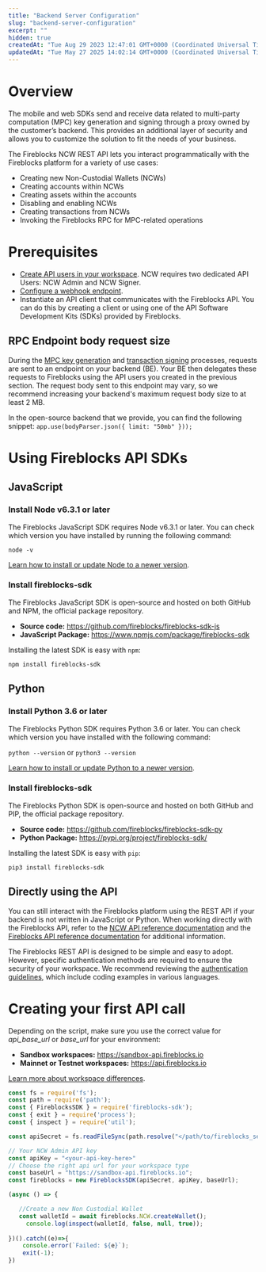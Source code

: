 ```yaml
---
title: "Backend Server Configuration"
slug: "backend-server-configuration"
excerpt: ""
hidden: true
createdAt: "Tue Aug 29 2023 12:47:01 GMT+0000 (Coordinated Universal Time)"
updatedAt: "Tue May 27 2025 14:02:14 GMT+0000 (Coordinated Universal Time)"
---
```

# Overview

The mobile and web SDKs send and receive data related to multi-party computation (MPC) key generation and signing through a proxy owned by the customer’s backend. This provides an additional layer of security and allows you to customize the solution to fit the needs of your business.

The Fireblocks NCW REST API lets you interact programmatically with the Fireblocks platform for a variety of use cases:

- Creating new Non-Custodial Wallets (NCWs)
- Creating accounts within NCWs
- Creating assets within the accounts
- Disabling and enabling NCWs
- Creating transactions from NCWs
- Invoking the Fireblocks RPC for MPC-related operations

# Prerequisites

- [Create API users in your workspace](https://ncw-developers.fireblocks.com/docs/api-communication). NCW requires two dedicated API Users: NCW Admin and NCW Signer.
- [Configure a webhook endpoint](https://ncw-developers.fireblocks.com/docs/webhook-configuration).
- Instantiate an API client that communicates with the Fireblocks API. You can do this by creating a client or using one of the API Software Development Kits (SDKs) provided by Fireblocks.

## RPC Endpoint body request size

During the [MPC key generation](https://ncw-developers.fireblocks.com/docs/mpc-key-generation) and [transaction signing](https://ncw-developers.fireblocks.com/docs/create-transaction) processes, requests are sent to an endpoint on your backend (BE). Your BE then delegates these requests to Fireblocks using the API users you created in the previous section. The request body sent to this endpoint may vary, so we recommend increasing your backend's maximum request body size to at least 2 MB.

In the open-source backend that we provide, you can find the following snippet: `app.use(bodyParser.json({ limit: "50mb" }));`

# Using Fireblocks API SDKs

## JavaScript

### Install Node v6.3.1 or later

The Fireblocks JavaScript SDK requires Node v6.3.1 or later. You can check which version you have installed by running the following command:

`node -v`

[Learn how to install or update Node to a newer version](https://nodejs.org/en/download/).

### Install fireblocks-sdk

The Fireblocks JavaScript SDK is open-source and hosted on both GitHub and NPM, the official package repository.

- **Source code:** <https://github.com/fireblocks/fireblocks-sdk-js>
- **JavaScript Package:** <https://www.npmjs.com/package/fireblocks-sdk>

Installing the latest SDK is easy with `npm`:

`npm install fireblocks-sdk`

## Python

### Install Python 3.6 or later

The Fireblocks Python SDK requires Python 3.6 or later. You can check which version you have installed with the following command:

`python --version` or `python3 --version`

[Learn how to install or update Python to a newer version](https://docs.python-guide.org/starting/installation/).

### Install fireblocks-sdk

The Fireblocks Python SDK is open-source and hosted on both GitHub and PIP, the official package repository.

- **Source code:** <https://github.com/fireblocks/fireblocks-sdk-py>
- **Python Package:** <https://pypi.org/project/fireblocks-sdk/>

Installing the latest SDK is easy with `pip`:

`pip3 install fireblocks-sdk`

## Directly using the API

You can still interact with the Fireblocks platform using the REST API if your backend is not written in JavaScript or Python. When working directly with the Fireblocks API, refer to the [NCW API reference documentation](https://developers.fireblocks.com/reference/create-1) and the [Fireblocks API reference documentation](https://developers.fireblocks.com/reference/get_vault-accounts) for additional information.

The Fireblocks REST API is designed to be simple and easy to adopt. However, specific authentication methods are required to ensure the security of your workspace. We recommend reviewing the [authentication guidelines](https://developers.fireblocks.com/reference/signing-a-request-jwt-structure), which include coding examples in various languages.

# Creating your first API call

Depending on the script, make sure you use the correct value for _api_base_url_ or _base_url_ for your environment:

- **Sandbox workspaces:** <https://sandbox-api.fireblocks.io>
- **Mainnet or Testnet workspaces:** <https://api.fireblocks.io>

[Learn more about workspace differences](https://developers.fireblocks.com/docs/workspace-environments).

```javascript
const fs = require('fs');
const path = require('path');
const { FireblocksSDK } = require('fireblocks-sdk');
const { exit } = require('process');
const { inspect } = require('util');

const apiSecret = fs.readFileSync(path.resolve("</path/to/fireblocks_secret.key>"), "utf8");

// Your NCW Admin API key
const apiKey = "<your-api-key-here>"
// Choose the right api url for your workspace type 
const baseUrl = "https://sandbox-api.fireblocks.io";
const fireblocks = new FireblocksSDK(apiSecret, apiKey, baseUrl);

(async () => {

   //Create a new Non Custodial Wallet
   const walletId = await fireblocks.NCW.createWallet();
	 console.log(inspect(walletId, false, null, true));
  
})().catch((e)=>{
    console.error(`Failed: ${e}`);
    exit(-1);
})
```
